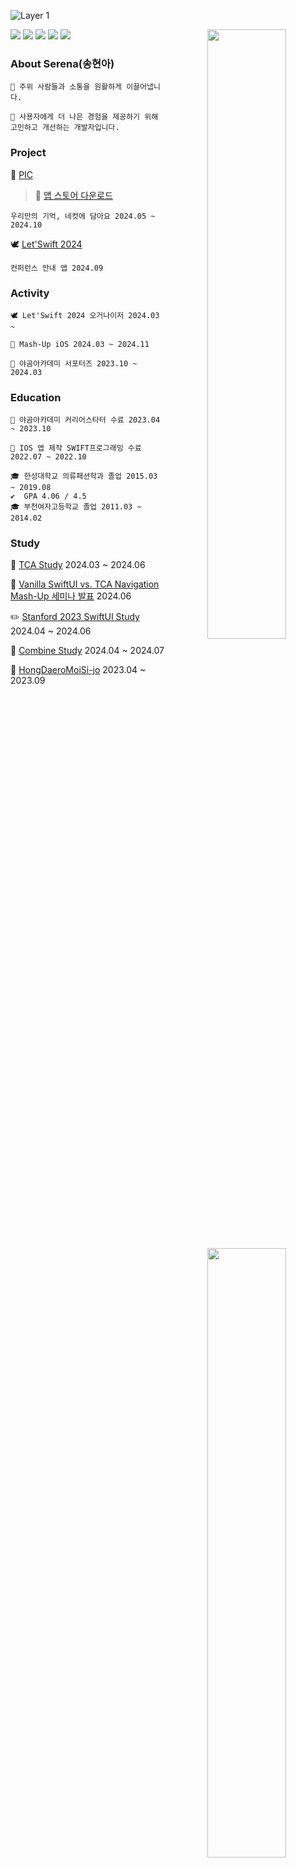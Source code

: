 ![Layer 1](https://github.com/serena0720/serena0720/assets/101619749/43b179b4-c8b6-4c44-9de9-3dabf5acbf66)

<div align="center">

<img align="right" width="50%" src="https://github-readme-stats.vercel.app/api?username=serena0720&show_icons=true&theme=onedark&hide="/>
<img align="right" width="50%" src="http://mazassumnida.wtf/api/pastel/generate_badge?boj=sha0720"/></a>


<div align="left" width="50%">
  
<img src="https://img.shields.io/badge/Swift-F05138?style=flat-square&logo=Swift&logoColor=white"/> <img src="https://img.shields.io/badge/iOS-000000?style=flat-square&logo=Apple&logoColor=white"/> <img src="https://img.shields.io/badge/XCode-147EFB?style=flat-square&logo=xcode&logoColor=white"/> <img src="https://img.shields.io/badge/GitHub-181717?style=flat-square&logo=github&logoColor=white"/> <img src="https://img.shields.io/badge/Git-F05032?style=flat-square&logo=Git&logoColor=white"/>

### About Serena(송현아)
```
🌱 주위 사람들과 소통을 원활하게 이끌어냅니다.

🌱 사용자에게 더 나은 경험을 제공하기 위해 고민하고 개선하는 개발자입니다.
```

### Project
🍞 [PIC](https://github.com/mash-up-kr/gabbangzip-iOS) 
> 🔗 [앱 스토어 다운로드](https://apps.apple.com/kr/app/PIC/id6503334452)
```
우리만의 기억, 네컷에 담아요 2024.05 ~ 2024.10
```


🕊️ [Let'Swift 2024](https://github.com/letswiftconf/LetSwift) 
```
컨퍼런스 안내 앱 2024.09
```

### Activity
```
🕊️ Let'Swift 2024 오거나이저 2024.03 ~

🌊 Mash-Up iOS 2024.03 ~ 2024.11

🐻 야곰아카데미 서포터즈 2023.10 ~ 2024.03
```

### Education
```
🏫 야곰아카데미 커리어스타터 수료 2023.04 ~ 2023.10

🏫 IOS 앱 제작 SWIFT프로그래밍 수료 2022.07 ~ 2022.10

🎓 한성대학교 의류패션학과 졸업 2015.03 ~ 2019.08
✔️  GPA 4.06 / 4.5
🎓 부천여자고등학교 졸업 2011.03 ~ 2014.02
```

### Study
💙 [TCA Study](https://saber-bobcat-047.notion.site/TCA-Study-11b1bb10dfcb80d188b6f36543c09eb3?pvs=4) 2024.03 ~ 2024.06

🍞 [Vanilla SwiftUI vs. TCA Navigation Mash-Up 세미나 발표](https://github.com/serena0720/NavigationCookbook/tree/main) 2024.06

✏️ [Stanford 2023 SwiftUI Study](https://github.com/serena0720/stanford2023) 2024.04 ~ 2024.06

🔗 [Combine Study](https://github.com/serena0720/TestAppForCombine) 2024.04 ~ 2024.07

🐻 [HongDaeroMoiSi-jo](https://github.com/HongDaeroMoiSi-jo/weekendStudy) 2023.04 ~ 2023.09

</div>
